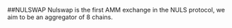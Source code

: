 ##NULSWAP
Nulswap is the first AMM exchange in the NULS protocol, we aim to be an aggregator of 8 chains.
